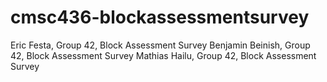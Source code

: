 # cmsc436-blockassessmentsurvey
Eric Festa, Group 42, Block Assessment Survey
Benjamin Beinish, Group 42, Block Assessment Survey
Mathias Hailu, Group 42, Block Assessment Survey
